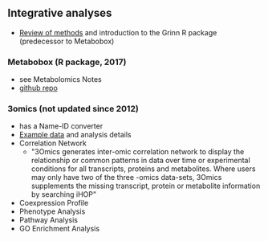 Integrative analyses
---------------------

* [Review of methods](http://insights.sagepub.com/redirect_file.php?fileId=6771&filename=5060-BMI-Genomic,-Proteomic,-and-Metabolomic-Data-Integration-Strategies.pdf&fileType=pdf) and introduction to the Grinn R package (predecessor to Metabobox)

### Metabobox (R package, 2017)

- see Metabolomics Notes
- [github repo](https://github.com/kwanjeeraw/mETABOX) 

### __3omics__ (not updated since 2012)
- has a Name-ID converter
- [Example data](http://3omics.cmdm.tw/help.php#examples) and analysis details
- Correlation Network
	- "3Omics generates inter-omic correlation network to display the relationship or common patterns in data over time or experimental conditions for all transcripts, proteins and metabolites. Where users may only have two of the three -omics data-sets, 3Omics supplements the missing transcript, protein or metabolite information by searching iHOP" 	
- Coexpression Profile
- Phenotype Analysis
- Pathway Analysis
- GO Enrichment Analysis